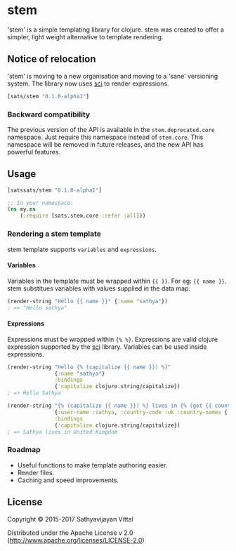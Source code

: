 # stem
'stem' is a simple templating library for clojure. stem was created to
offer a simpler, light weight alternative to template rendering.

## Notice of relocation
'stem' is moving to a new organisation and moving to a 'sane'
versioning system. The library now uses
[sci](https://github.com/borkdude/sci) to render expressions.

``` clojure
[sats/stem "0.1.0-alpha1"]
```

### Backward compatibility
The previous version of the API is available in the
`stem.deprecated.core` namespace. Just require this namespace instead
of `stem.core`. This namespace will be removed in future releases, and
the new API has powerful features.

## Usage
```clojure
[satssats/stem "0.1.0-alpha1"]

;; In your namespace:
(ns my.ns
    (:require [sats.stem.core :refer :all]))
```

### Rendering a stem template
stem template supports `variables` and `expressions`.

#### Variables
Variables in the template must be wrapped within `{{ }}`. For eg:
`{{ name }}`. stem substitues variables with values supplied in the
data map.

```clojure
(render-string "Hello {{ name }}" {:name "sathya"})
; => "Hello sathya"
```

#### Expressions
Expressions must be wrapped within `{% %}`. Expressions are valid
clojure expression supported by the
[sci](https://github.com/borkdude/sci) library. Variables can be used
inside expressions.

```clojure
(render-string "Hello {% (capitalize {{ name }}) %}"
               {:name "sathya"}
               :bindings
               {'capitalize clojure.string/capitalize})
; => Hello Sathya

(render-string "{% (capitalize {{ name }}) %} lives in {% (get {{ country-names }} {{ country-code }}) %}."
               {:user-name :sathya, :country-code :uk :country-names {:uk "United Kingdom"}}
               :bindings
               {'capitalize clojure.string/capitalize})
; => Sathya lives in United Kingdom
```

### Roadmap
* Useful functions to make template authoring easier.
* Render files.
* Caching and speed improvements.


## License

Copyright © 2015-2017 Sathyavijayan Vittal

Distributed under the Apache License v 2.0 (http://www.apache.org/licenses/LICENSE-2.0)
